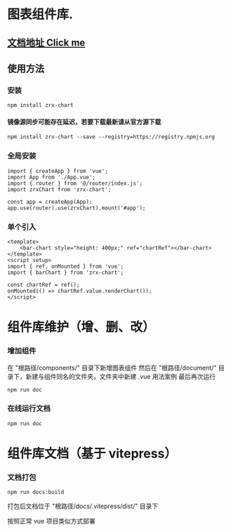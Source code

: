 # 图表组件库.

## [文档地址 Click me](https://zrx-chart.pages.dev/)

## 使用方法

### 安装
```bash{4}
npm install zrx-chart
```

#### 镜像源同步可能存在延迟，若要下载最新请从官方源下载
```bash{4}
npm install zrx-chart --save --registry=https://registry.npmjs.org
```

### 全局安装
```js{4}
import { createApp } from 'vue';
import App from './App.vue';
import { router } from '@/router/index.js';
import zrxChart from 'zrx-chart';

const app = createApp(App);
app.use(router).use(zrxChart).mount('#app');
```

### 单个引入
```vue{4}
<template>
    <bar-chart style="height: 400px;" ref="chartRef"></bar-chart>
</template>
<script setup>
import { ref, onMounted } from 'vue';
import { barChart } from 'zrx-chart';

const chartRef = ref();
onMounted(() => chartRef.value.renderChart());
</script>        
```  


# 组件库维护（增、删、改）

### 增加组件
在 "根路径/components/" 目录下新增图表组件
然后在 "根路径/document/" 目录下，新建与组件同名的文件夹，文件夹中新建 .vue 用法案例
最后再次运行
```bash{4}
npm run doc
```

### 在线运行文档
```bash{4}
npm run doc
```  



# 组件库文档（基于 vitepress）

### 文档打包
```bash{4}
npm run docs:build
```

打包后文档位于 "根路径/docs/.vitepress/dist/" 目录下

按照正常 vue 项目类似方式部署